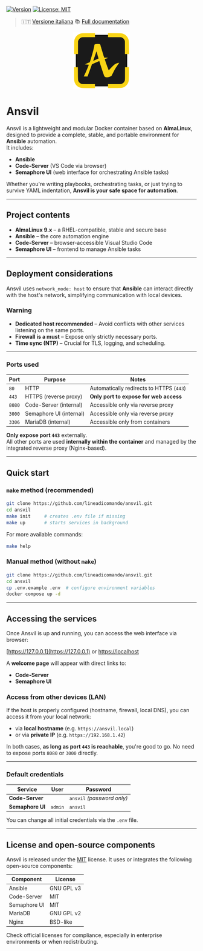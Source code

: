 [![Version](https://img.shields.io/badge/version-v0.2.00--beta-blue)](#)
[![License: MIT](https://img.shields.io/badge/License-MIT-yellow.svg)](https://opensource.org/licenses/MIT)

> 🇮🇹 [Versione italiana](README.it.md)
> 📚 [Full documentation](docs/en/index.md)

<p align="center">
  <img src="./front/html/img/logo.svg" alt="Ansvil logo" width="150">
</p>

# Ansvil

Ansvil is a lightweight and modular Docker container based on **AlmaLinux**, designed to provide a complete, stable, and portable environment for **Ansible** automation.  
It includes:

- **Ansible**
- **Code-Server** (VS Code via browser)
- **Semaphore UI** (web interface for orchestrating Ansible tasks)

Whether you're writing playbooks, orchestrating tasks, or just trying to survive YAML indentation, **Ansvil is your safe space for automation**.

---

## Project contents

- **AlmaLinux 9.x** – a RHEL-compatible, stable and secure base  
- **Ansible** – the core automation engine  
- **Code-Server** – browser-accessible Visual Studio Code  
- **Semaphore UI** – frontend to manage Ansible tasks  

---

## Deployment considerations

Ansvil uses `network_mode: host` to ensure that **Ansible** can interact directly with the host's network, simplifying communication with local devices.

### Warning

- **Dedicated host recommended** – Avoid conflicts with other services listening on the same ports.  
- **Firewall is a must** – Expose only strictly necessary ports.  
- **Time sync (NTP)** – Crucial for TLS, logging, and scheduling.

---

### Ports used

| Port  | Purpose                     | Notes                                        |
|-------|-----------------------------|----------------------------------------------|
| `80`  | HTTP                        | Automatically redirects to HTTPS (`443`)     |
| `443` | HTTPS (reverse proxy)       | **Only port to expose for web access**       |
| `8080`| Code-Server (internal)      | Accessible only via reverse proxy            |
| `3000`| Semaphore UI (internal)     | Accessible only via reverse proxy            |
| `3306`| MariaDB (internal)          | Accessible only from containers              |

**Only expose port `443`** externally.  
All other ports are used **internally within the container** and managed by the integrated reverse proxy (Nginx-based).

---

## Quick start

### `make` method (recommended)

```bash
git clone https://github.com/lineadicomando/ansvil.git
cd ansvil
make init     # creates .env file if missing
make up       # starts services in background
```

For more available commands:

```bash
make help
```

### Manual method (without `make`)

```bash
git clone https://github.com/lineadicomando/ansvil.git
cd ansvil
cp .env.example .env  # configure environment variables
docker compose up -d
````

---

## Accessing the services

Once Ansvil is up and running, you can access the web interface via browser:

[https://127.0.0.1](https://127.0.0.1) or [https://localhost](https://localhost)

A **welcome page** will appear with direct links to:

* **Code-Server**
* **Semaphore UI**

### Access from other devices (LAN)

If the host is properly configured (hostname, firewall, local DNS), you can access it from your local network:

* via **local hostname** (e.g. `https://ansvil.local`)
* or via **private IP** (e.g. `https://192.168.1.42`)

In both cases, **as long as port `443` is reachable**, you're good to go.
No need to expose ports `8080` or `3000` directly.

---

### Default credentials

| Service          | User    | Password                   |
| ---------------- | ------- | -------------------------- |
| **Code-Server**  |         | `ansvil` *(password only)* |
| **Semaphore UI** | `admin` | `ansvil`                   |

You can change all initial credentials via the `.env` file.

---


## License and open-source components

Ansvil is released under the [MIT](LICENSE) license.
It uses or integrates the following open-source components:

| Component    | License    |
| ------------ | ---------- |
| Ansible      | GNU GPL v3 |
| Code-Server  | MIT        |
| Semaphore UI | MIT        |
| MariaDB      | GNU GPL v2 |
| Nginx        | BSD-like   |

Check official licenses for compliance, especially in enterprise environments or when redistributing.